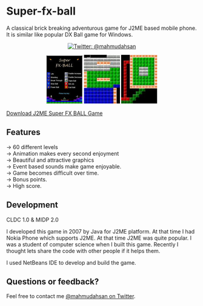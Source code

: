 # Super-fx-ball
A classical brick breaking adventurous game for J2ME based mobile phone. It is similar like popular DX Ball game for Windows. 

<p align="center">
    <a href="https://twitter.com/mahmudahsan">
        <img src="https://img.shields.io/badge/contact%40-mahmudahsan-green.svg" alt="Twitter: @mahmudahsan" />
    </a>
</p>


<p align="center">
    <img src="game1.jpg" width="95" max-width="100%" alt="Super Fx Ball" />
    <img src="game2.jpg" width="95" max-width="100%" alt="Super Fx Ball" />
    <img src="game3.jpg" width="95" max-width="100%" alt="Super Fx Ball" />
</p>	
<a href="dist/Super%20FX-BALL.jar">Download J2ME Super FX BALL Game</a>

## Features

-> 60 different levels <br />
-> Animation makes every second enjoyment<br />
-> Beautiful and attractive graphics<br />
-> Event based sounds make game enjoyable.<br />
-> Game becomes difficult over time.<br />
-> Bonus points.<br />
-> High score.<br />


## Development
CLDC 1.0 &amp; MIDP 2.0

I developed this game in 2007 by Java for J2ME platform. At that time I had Nokia Phone which supports J2ME. At that time J2ME was quite popular. I was a student of computer science when I built this game. Recently I thought lets share the code with other people if it helps them.

I used NetBeans IDE to develop and build the game.

## Questions or feedback?

Feel free to contact me [@mahmudahsan on Twitter](https://twitter.com/mahmudahsan).
